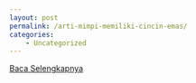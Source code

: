 ```yaml
---
layout: post
permalink: /arti-mimpi-memiliki-cincin-emas/
categories:
    - Uncategorized
---
```


[Baca Selengkapnya](/02)